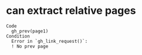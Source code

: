 # can extract relative pages

    Code
      gh_prev(page1)
    Condition
      Error in `gh_link_request()`:
      ! No prev page

